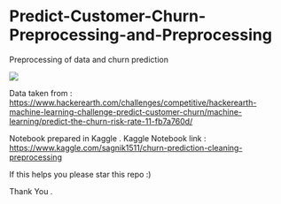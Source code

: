 # Predict-Customer-Churn-Preprocessing-and-Preprocessing
Preprocessing of data and churn prediction

![](https://miro.medium.com/max/750/1*8_Md5Ns2OKeW9F8XRRCMKg.jpeg)

Data taken from :  https://www.hackerearth.com/challenges/competitive/hackerearth-machine-learning-challenge-predict-customer-churn/machine-learning/predict-the-churn-risk-rate-11-fb7a760d/



Notebook prepared in Kaggle .
Kaggle Notebook link : https://www.kaggle.com/sagnik1511/churn-prediction-cleaning-preprocessing

If this helps you please star this repo :)

Thank You .
